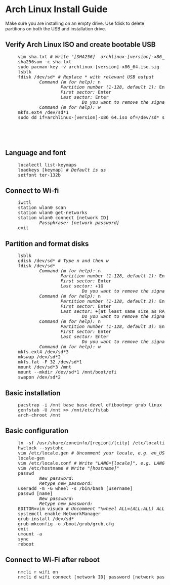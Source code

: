 # Arch Linux Install Guide
Make sure you are installing on an empty drive. Use fdisk to delete partitions on both the USB and installation drive.

## Verify Arch Linux ISO and create bootable USB
<dl><dd>
<pre>
vim sha.txt <i># Write "[SHA256]  archlinux-[version]-x86_64.iso"</i>
sha256sum -c sha.txt
sudo pacman-key -v archlinux-[version]-x86_64.iso.sig
lsblk
fdisk /dev/sd* <i># Replace * with relevant USB output
        Command (m for help):</i> n
                <i>Partition number (1-128, default 1):</i> Enter
                <i>First sector:</i> Enter
                <i>Last sector:</i> Enter
                        <i>Do you want to remove the signature? [Y]es/[N]o:</i> y
        <i>Command (m for help):</i> w
mkfs.ext4 /dev/sd*1
sudo dd if=archlinux-[version]-x86_64.iso of=/dev/sd* status=progress bs=2M
</pre>
</dd></dl>
‎

‎
## Language and font
<dl><dd>
<pre>
localectl list-keymaps
loadkeys [keymap] <i># Default is us</i>
setfont ter-132b
</pre>
</dd></dl>
	
## Connect to Wi-fi
<dl><dd>
<pre>
iwctl
station wlan0 scan
station wlan0 get-networks
station wlan0 connect [network ID]
        <i>Passphrase: [network password]</i>
exit
</pre>
</dd></dl>
	
## Partition and format disks
<dl><dd>
<pre>
lsblk
gdisk /dev/sd* <i># Type n and then w</i>
fdisk /dev/sd*
        <i>Command (m for help):</i> n
                <i>Partition number (1-128, default 1):</i> Enter
                <i>First sector:</i> Enter
                <i>Last sector:</i> +1G
                        <i>Do you want to remove the signature? [Y]es/[N]o:</i> y
        <i>Command (m for help):</i> n
                <i>Partition number (1-128, default 2):</i> Enter 
                <i>First sector:</i> Enter 
                <i>Last sector:</i> +[at least same size as RAM]G
                        <i>Do you want to remove the signature? [Y]es/[N]o:</i> y
        <i>Command (m for help):</i> n
                <i>Partition number (1-128, default 3):</i> Enter
                <i>First sector:</i> Enter
                <i>Last sector:</i> Enter
                        <i>Do you want to remove the signature? [Y]es/[N]o:</i> y
        <i>Command (m for help):</i> w
mkfs.ext4 /dev/sd*3
mkswap /dev/sd*2
mkfs.fat -F 32 /dev/sd*1
mount /dev/sd*3 /mnt
mount --mkdir /dev/sd*1 /mnt/boot/efi
swapon /dev/sd*2
</pre>
</dd></dl>

 ## Basic installation
 <dl><dd>
<pre>
pacstrap -i /mnt base base-devel efibootmgr grub linux linux-firmware vim networkmanager
genfstab -U /mnt >> /mnt/etc/fstab
arch-chroot /mnt
</pre>
</dd></dl>

## Basic configuration
<dl><dd>
<pre>
ln -sf /usr/share/zoneinfo/[region]/[city] /etc/localtime
hwclock --systohc
vim /etc/locale.gen <i># Uncomment your locale, e.g. en_US.UTF-8 UTF-8</i>
locale-gen
vim /etc/locale.conf <i># Write "LANG=[locale]", e.g. LANG=en_US.UTF-8</i>
vim /etc/hostname <i># Write "[hostname]"</i>
passwd
        <i>New password:
        Retype new password:</i>
useradd -m -G wheel -s /bin/bash [username]
passwd [name]
        <i>New password:
        Retype new password:</i>
EDITOR=vim visudo <i># Uncomment "%wheel ALL=(ALL:ALL) ALL" under heading ##Uncomment to allow members of group wheel to execute any command</i>
systemctl enable NetworkManager
grub-install /dev/sd*
grub-mkconfig -o /boot/grub/grub.cfg
exit
umount -a
sync
reboot
</pre>
</dd></dl>

## Connect to Wi-Fi after reboot
<dl><dd>
<pre>
nmcli r wifi on
nmcli d wifi connect [network ID] password [network password]
</pre>
</dd></dl>
